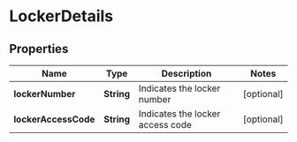 
# LockerDetails

## Properties
Name | Type | Description | Notes
------------ | ------------- | ------------- | -------------
**lockerNumber** | **String** | Indicates the locker number |  [optional]
**lockerAccessCode** | **String** | Indicates the locker access code |  [optional]



